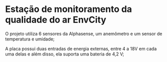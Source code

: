 # Estação de monitoramento da qualidade do ar EnvCity

O projeto utiliza 6 sensores da Alphasense, um anemômetro e um sensor de temperatura e umidade;

A placa possui duas entradas de energia externas, entre 4 a 18V em cada uma delas e além disso, ela suporta uma bateria de 4,2 V;
